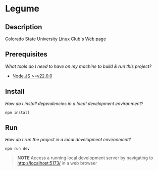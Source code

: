 # Legume

## Description

Colorado State University Linux Club's Web page

## Prerequisites

*What tools do I need to have on my machine to build & run this project?*

- [Node.JS >=v22.0.0](https://nodejs.org/en/download)

## Install

*How do I install dependencies in a local development environment?*

```shell
npm install
```

## Run

*How do I run the project in a local development environment?*

```shell
npm run dev
```

> **NOTE** Access a running local development server by navigating to
<http://localhost:5173/> in a web browser

